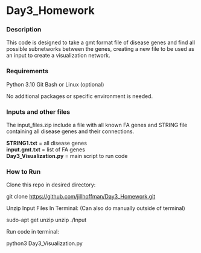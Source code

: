 # Day3_Homework

### Description
This code is designed to take a gmt format file of disease genes and find all possible subnetworks between the genes, creating a new file to be used as an input to create a visualization network.

### Requirements
Python 3.10
Git Bash or Linux (optional)

No additional packages or specific environment is needed.

### Inputs and other files
The input_files.zip include a file with all known FA genes and STRING file containing all disease genes and their connections.

**STRING1.txt** = all disease genes  
**input.gmt.txt** = list of FA genes  
**Day3_Visualization.py** = main script to run code  

### How to Run
Clone this repo in desired directory:

  git clone https://github.com/jillhoffman/Day3_Homework.git
  
Unzip Input Files In Terminal: (Can also do manually outside of terminal)

  sudo-apt get unzip
  unzip ./Input
  
Run code in terminal:

  python3 Day3_Visualization.py
